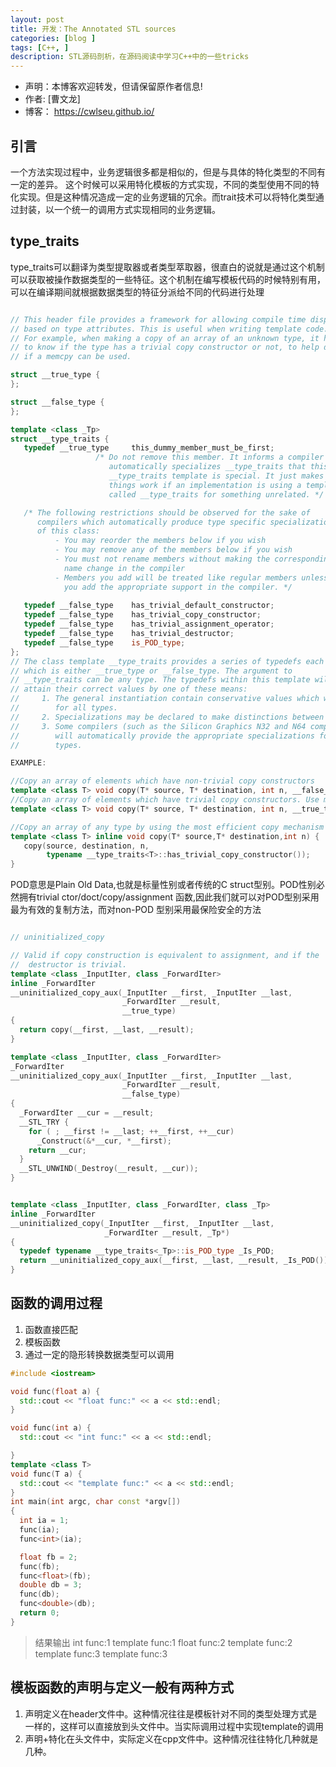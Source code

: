 ```yaml
---
layout: post
title: 开发：The Annotated STL sources
categories: [blog ]
tags: [C++, ]
description: STL源码剖析，在源码阅读中学习C++中的一些tricks
---
```


- 声明：本博客欢迎转发，但请保留原作者信息!
- 作者: [曹文龙]
- 博客： <https://cwlseu.github.io/>

## 引言
一个方法实现过程中，业务逻辑很多都是相似的，但是与具体的特化类型的不同有一定的差异。
这个时候可以采用特化模板的方式实现，不同的类型使用不同的特化实现。但是这种情况造成一定的业务逻辑的冗余。而trait技术可以将特化类型通过封装，以一个统一的调用方式实现相同的业务逻辑。

## type_traits 

type_traits可以翻译为类型提取器或者类型萃取器，很直白的说就是通过这个机制可以获取被操作数据类型的一些特征。这个机制在编写模板代码的时候特别有用，可以在编译期间就根据数据类型的特征分派给不同的代码进行处理

```cpp

// This header file provides a framework for allowing compile time dispatch
// based on type attributes. This is useful when writing template code.
// For example, when making a copy of an array of an unknown type, it helps
// to know if the type has a trivial copy constructor or not, to help decide
// if a memcpy can be used.

struct __true_type {
};

struct __false_type {
};

template <class _Tp>
struct __type_traits { 
   typedef __true_type     this_dummy_member_must_be_first;
                   /* Do not remove this member. It informs a compiler which
                      automatically specializes __type_traits that this
                      __type_traits template is special. It just makes sure that
                      things work if an implementation is using a template
                      called __type_traits for something unrelated. */

   /* The following restrictions should be observed for the sake of
      compilers which automatically produce type specific specializations 
      of this class:
          - You may reorder the members below if you wish
          - You may remove any of the members below if you wish
          - You must not rename members without making the corresponding
            name change in the compiler
          - Members you add will be treated like regular members unless
            you add the appropriate support in the compiler. */
 
   typedef __false_type    has_trivial_default_constructor;
   typedef __false_type    has_trivial_copy_constructor;
   typedef __false_type    has_trivial_assignment_operator;
   typedef __false_type    has_trivial_destructor;
   typedef __false_type    is_POD_type;
};
// The class template __type_traits provides a series of typedefs each of
// which is either __true_type or __false_type. The argument to
// __type_traits can be any type. The typedefs within this template will
// attain their correct values by one of these means:
//     1. The general instantiation contain conservative values which work
//        for all types.
//     2. Specializations may be declared to make distinctions between types.
//     3. Some compilers (such as the Silicon Graphics N32 and N64 compilers)
//        will automatically provide the appropriate specializations for all
//        types.

EXAMPLE:

//Copy an array of elements which have non-trivial copy constructors
template <class T> void copy(T* source, T* destination, int n, __false_type);
//Copy an array of elements which have trivial copy constructors. Use memcpy.
template <class T> void copy(T* source, T* destination, int n, __true_type);

//Copy an array of any type by using the most efficient copy mechanism
template <class T> inline void copy(T* source,T* destination,int n) {
   copy(source, destination, n,
        typename __type_traits<T>::has_trivial_copy_constructor());
}
```

POD意思是Plain Old Data,也就是标量性别或者传统的C struct型别。POD性别必然拥有trivial ctor/doct/copy/assignment 函数,因此我们就可以对POD型别采用最为有效的复制方法，而对non-POD
型别采用最保险安全的方法

```cpp

// uninitialized_copy

// Valid if copy construction is equivalent to assignment, and if the
//  destructor is trivial.
template <class _InputIter, class _ForwardIter>
inline _ForwardIter 
__uninitialized_copy_aux(_InputIter __first, _InputIter __last,
                         _ForwardIter __result,
                         __true_type)
{
  return copy(__first, __last, __result);
}

template <class _InputIter, class _ForwardIter>
_ForwardIter 
__uninitialized_copy_aux(_InputIter __first, _InputIter __last,
                         _ForwardIter __result,
                         __false_type)
{
  _ForwardIter __cur = __result;
  __STL_TRY {
    for ( ; __first != __last; ++__first, ++__cur)
      _Construct(&*__cur, *__first);
    return __cur;
  }
  __STL_UNWIND(_Destroy(__result, __cur));
}


template <class _InputIter, class _ForwardIter, class _Tp>
inline _ForwardIter
__uninitialized_copy(_InputIter __first, _InputIter __last,
                     _ForwardIter __result, _Tp*)
{
  typedef typename __type_traits<_Tp>::is_POD_type _Is_POD;
  return __uninitialized_copy_aux(__first, __last, __result, _Is_POD());
}
```

## 函数的调用过程
1. 函数直接匹配
2. 模板函数
3. 通过一定的隐形转换数据类型可以调用

```cpp
#include <iostream>

void func(float a) {
  std::cout << "float func:" << a << std::endl;
}

void func(int a) {
  std::cout << "int func:" << a << std::endl;

}
template <class T>
void func(T a) {
  std::cout << "template func:" << a << std::endl;
}
int main(int argc, char const *argv[])
{
  int ia = 1;
  func(ia);
  func<int>(ia);

  float fb = 2;
  func(fb);
  func<float>(fb);
  double db = 3;
  func(db);
  func<double>(db);
  return 0;
}
```

>结果输出
int func:1
template func:1
float func:2
template func:2
template func:3
template func:3


## 模板函数的声明与定义一般有两种方式
1. 声明定义在header文件中。这种情况往往是模板针对不同的类型处理方式是一样的，这样可以直接放到头文件中。当实际调用过程中实现template的调用
2. 声明+特化在头文件中，实际定义在cpp文件中。这种情况往往特化几种就是几种。